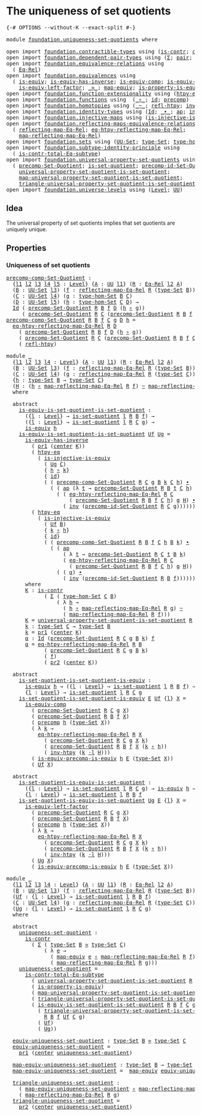 # The uniqueness of set quotients

<pre class="Agda"><a id="44" class="Symbol">{-#</a> <a id="48" class="Keyword">OPTIONS</a> <a id="56" class="Pragma">--without-K</a> <a id="68" class="Pragma">--exact-split</a> <a id="82" class="Symbol">#-}</a>

<a id="87" class="Keyword">module</a> <a id="94" href="foundation.uniqueness-set-quotients.html" class="Module">foundation.uniqueness-set-quotients</a> <a id="130" class="Keyword">where</a>

<a id="137" class="Keyword">open</a> <a id="142" class="Keyword">import</a> <a id="149" href="foundation.contractible-types.html" class="Module">foundation.contractible-types</a> <a id="179" class="Keyword">using</a> <a id="185" class="Symbol">(</a><a id="186" href="foundation-core.contractible-types.html#925" class="Function">is-contr</a><a id="194" class="Symbol">;</a> <a id="196" href="foundation-core.contractible-types.html#1018" class="Function">center</a><a id="202" class="Symbol">)</a>
<a id="204" class="Keyword">open</a> <a id="209" class="Keyword">import</a> <a id="216" href="foundation.dependent-pair-types.html" class="Module">foundation.dependent-pair-types</a> <a id="248" class="Keyword">using</a> <a id="254" class="Symbol">(</a><a id="255" href="foundation-core.dependent-pair-types.html#502" class="Record">Σ</a><a id="256" class="Symbol">;</a> <a id="258" href="foundation-core.dependent-pair-types.html#575" class="InductiveConstructor">pair</a><a id="262" class="Symbol">;</a> <a id="264" href="foundation-core.dependent-pair-types.html#592" class="Field">pr1</a><a id="267" class="Symbol">;</a> <a id="269" href="foundation-core.dependent-pair-types.html#604" class="Field">pr2</a><a id="272" class="Symbol">)</a>
<a id="274" class="Keyword">open</a> <a id="279" class="Keyword">import</a> <a id="286" href="foundation.equivalence-relations.html" class="Module">foundation.equivalence-relations</a> <a id="319" class="Keyword">using</a>
  <a id="327" class="Symbol">(</a> <a id="329" href="foundation.equivalence-relations.html#957" class="Function">Eq-Rel</a><a id="335" class="Symbol">)</a>
<a id="337" class="Keyword">open</a> <a id="342" class="Keyword">import</a> <a id="349" href="foundation.equivalences.html" class="Module">foundation.equivalences</a> <a id="373" class="Keyword">using</a>
  <a id="381" class="Symbol">(</a> <a id="383" href="foundation-core.equivalences.html#1542" class="Function">is-equiv</a><a id="391" class="Symbol">;</a> <a id="393" href="foundation-core.equivalences.html#2999" class="Function">is-equiv-has-inverse</a><a id="413" class="Symbol">;</a> <a id="415" href="foundation-core.equivalences.html#7183" class="Function">is-equiv-comp</a><a id="428" class="Symbol">;</a> <a id="430" href="foundation.equivalences.html#9083" class="Function">is-equiv-precomp-is-equiv</a><a id="455" class="Symbol">;</a>
    <a id="461" href="foundation-core.equivalences.html#8158" class="Function">is-equiv-left-factor</a><a id="481" class="Symbol">;</a> <a id="483" href="foundation-core.equivalences.html#1607" class="Function Operator">_≃_</a><a id="486" class="Symbol">;</a> <a id="488" href="foundation-core.equivalences.html#1807" class="Function">map-equiv</a><a id="497" class="Symbol">;</a> <a id="499" href="foundation.equivalences.html#13429" class="Function">is-property-is-equiv</a><a id="519" class="Symbol">)</a>
<a id="521" class="Keyword">open</a> <a id="526" class="Keyword">import</a> <a id="533" href="foundation.function-extensionality.html" class="Module">foundation.function-extensionality</a> <a id="568" class="Keyword">using</a> <a id="574" class="Symbol">(</a><a id="575" href="foundation.function-extensionality.html#946" class="Function">htpy-eq</a><a id="582" class="Symbol">)</a>
<a id="584" class="Keyword">open</a> <a id="589" class="Keyword">import</a> <a id="596" href="foundation.functions.html" class="Module">foundation.functions</a> <a id="617" class="Keyword">using</a>  <a id="624" class="Symbol">(</a><a id="625" href="foundation-core.functions.html#407" class="Function Operator">_∘_</a><a id="628" class="Symbol">;</a> <a id="630" href="foundation-core.functions.html#309" class="Function">id</a><a id="632" class="Symbol">;</a> <a id="634" href="foundation-core.functions.html#925" class="Function">precomp</a><a id="641" class="Symbol">)</a>
<a id="643" class="Keyword">open</a> <a id="648" class="Keyword">import</a> <a id="655" href="foundation.homotopies.html" class="Module">foundation.homotopies</a> <a id="677" class="Keyword">using</a> <a id="683" class="Symbol">(</a><a id="684" href="foundation-core.homotopies.html#467" class="Function Operator">_~_</a><a id="687" class="Symbol">;</a> <a id="689" href="foundation-core.homotopies.html#632" class="Function">refl-htpy</a><a id="698" class="Symbol">;</a> <a id="700" href="foundation-core.homotopies.html#889" class="Function">inv-htpy</a><a id="708" class="Symbol">;</a> <a id="710" href="foundation-core.homotopies.html#1768" class="Function Operator">_·l_</a><a id="714" class="Symbol">)</a>
<a id="716" class="Keyword">open</a> <a id="721" class="Keyword">import</a> <a id="728" href="foundation.identity-types.html" class="Module">foundation.identity-types</a> <a id="754" class="Keyword">using</a> <a id="760" class="Symbol">(</a><a id="761" href="foundation-core.identity-types.html#641" class="Datatype">Id</a><a id="763" class="Symbol">;</a> <a id="765" href="foundation-core.identity-types.html#1239" class="Function Operator">_∙_</a><a id="768" class="Symbol">;</a> <a id="770" href="foundation-core.identity-types.html#2853" class="Function">ap</a><a id="772" class="Symbol">;</a> <a id="774" href="foundation-core.identity-types.html#1552" class="Function">inv</a><a id="777" class="Symbol">)</a>
<a id="779" class="Keyword">open</a> <a id="784" class="Keyword">import</a> <a id="791" href="foundation.injective-maps.html" class="Module">foundation.injective-maps</a> <a id="817" class="Keyword">using</a> <a id="823" class="Symbol">(</a><a id="824" href="foundation.injective-maps.html#2755" class="Function">is-injective-is-equiv</a><a id="845" class="Symbol">)</a>
<a id="847" class="Keyword">open</a> <a id="852" class="Keyword">import</a> <a id="859" href="foundation.reflecting-maps-equivalence-relations.html" class="Module">foundation.reflecting-maps-equivalence-relations</a> <a id="908" class="Keyword">using</a>
  <a id="916" class="Symbol">(</a> <a id="918" href="foundation.reflecting-maps-equivalence-relations.html#1565" class="Function">reflecting-map-Eq-Rel</a><a id="939" class="Symbol">;</a> <a id="941" href="foundation.reflecting-maps-equivalence-relations.html#4967" class="Function">eq-htpy-reflecting-map-Eq-Rel</a><a id="970" class="Symbol">;</a>
    <a id="976" href="foundation.reflecting-maps-equivalence-relations.html#1687" class="Function">map-reflecting-map-Eq-Rel</a><a id="1001" class="Symbol">)</a>
<a id="1003" class="Keyword">open</a> <a id="1008" class="Keyword">import</a> <a id="1015" href="foundation.sets.html" class="Module">foundation.sets</a> <a id="1031" class="Keyword">using</a> <a id="1037" class="Symbol">(</a><a id="1038" href="foundation-core.sets.html#1177" class="Function">UU-Set</a><a id="1044" class="Symbol">;</a> <a id="1046" href="foundation-core.sets.html#1291" class="Function">type-Set</a><a id="1054" class="Symbol">;</a> <a id="1056" href="foundation.sets.html#3622" class="Function">type-hom-Set</a><a id="1068" class="Symbol">)</a>
<a id="1070" class="Keyword">open</a> <a id="1075" class="Keyword">import</a> <a id="1082" href="foundation.subtype-identity-principle.html" class="Module">foundation.subtype-identity-principle</a> <a id="1120" class="Keyword">using</a>
  <a id="1128" class="Symbol">(</a> <a id="1130" href="foundation-core.subtype-identity-principle.html#1572" class="Function">is-contr-total-Eq-subtype</a><a id="1155" class="Symbol">)</a>
<a id="1157" class="Keyword">open</a> <a id="1162" class="Keyword">import</a> <a id="1169" href="foundation.universal-property-set-quotients.html" class="Module">foundation.universal-property-set-quotients</a> <a id="1213" class="Keyword">using</a>
  <a id="1221" class="Symbol">(</a> <a id="1223" href="foundation.universal-property-set-quotients.html#4303" class="Function">precomp-Set-Quotient</a><a id="1243" class="Symbol">;</a> <a id="1245" href="foundation.universal-property-set-quotients.html#4582" class="Function">is-set-quotient</a><a id="1260" class="Symbol">;</a> <a id="1262" href="foundation.universal-property-set-quotients.html#5560" class="Function">precomp-id-Set-Quotient</a><a id="1285" class="Symbol">;</a>
    <a id="1291" href="foundation.universal-property-set-quotients.html#6025" class="Function">universal-property-set-quotient-is-set-quotient</a><a id="1338" class="Symbol">;</a>
    <a id="1344" href="foundation.universal-property-set-quotients.html#6519" class="Function">map-universal-property-set-quotient-is-set-quotient</a><a id="1395" class="Symbol">;</a>
    <a id="1401" href="foundation.universal-property-set-quotients.html#6870" class="Function">triangle-universal-property-set-quotient-is-set-quotient</a><a id="1457" class="Symbol">)</a>
<a id="1459" class="Keyword">open</a> <a id="1464" class="Keyword">import</a> <a id="1471" href="foundation.universe-levels.html" class="Module">foundation.universe-levels</a> <a id="1498" class="Keyword">using</a> <a id="1504" class="Symbol">(</a><a id="1505" href="Agda.Primitive.html#597" class="Postulate">Level</a><a id="1510" class="Symbol">;</a> <a id="1512" href="foundation-core.universe-levels.html#222" class="Primitive">UU</a><a id="1514" class="Symbol">)</a>
</pre>
## Idea

The universal property of set quotients implies that set quotients are uniquely unique.

## Properties

### Uniqueness of set quotients

<pre class="Agda"><a id="precomp-comp-Set-Quotient"></a><a id="1675" href="foundation.uniqueness-set-quotients.html#1675" class="Function">precomp-comp-Set-Quotient</a> <a id="1701" class="Symbol">:</a>
  <a id="1705" class="Symbol">{</a><a id="1706" href="foundation.uniqueness-set-quotients.html#1706" class="Bound">l1</a> <a id="1709" href="foundation.uniqueness-set-quotients.html#1709" class="Bound">l2</a> <a id="1712" href="foundation.uniqueness-set-quotients.html#1712" class="Bound">l3</a> <a id="1715" href="foundation.uniqueness-set-quotients.html#1715" class="Bound">l4</a> <a id="1718" href="foundation.uniqueness-set-quotients.html#1718" class="Bound">l5</a> <a id="1721" class="Symbol">:</a> <a id="1723" href="Agda.Primitive.html#597" class="Postulate">Level</a><a id="1728" class="Symbol">}</a> <a id="1730" class="Symbol">{</a><a id="1731" href="foundation.uniqueness-set-quotients.html#1731" class="Bound">A</a> <a id="1733" class="Symbol">:</a> <a id="1735" href="foundation-core.universe-levels.html#222" class="Primitive">UU</a> <a id="1738" href="foundation.uniqueness-set-quotients.html#1706" class="Bound">l1</a><a id="1740" class="Symbol">}</a> <a id="1742" class="Symbol">(</a><a id="1743" href="foundation.uniqueness-set-quotients.html#1743" class="Bound">R</a> <a id="1745" class="Symbol">:</a> <a id="1747" href="foundation.equivalence-relations.html#957" class="Function">Eq-Rel</a> <a id="1754" href="foundation.uniqueness-set-quotients.html#1709" class="Bound">l2</a> <a id="1757" href="foundation.uniqueness-set-quotients.html#1731" class="Bound">A</a><a id="1758" class="Symbol">)</a>
  <a id="1762" class="Symbol">(</a><a id="1763" href="foundation.uniqueness-set-quotients.html#1763" class="Bound">B</a> <a id="1765" class="Symbol">:</a> <a id="1767" href="foundation-core.sets.html#1177" class="Function">UU-Set</a> <a id="1774" href="foundation.uniqueness-set-quotients.html#1712" class="Bound">l3</a><a id="1776" class="Symbol">)</a> <a id="1778" class="Symbol">(</a><a id="1779" href="foundation.uniqueness-set-quotients.html#1779" class="Bound">f</a> <a id="1781" class="Symbol">:</a> <a id="1783" href="foundation.reflecting-maps-equivalence-relations.html#1565" class="Function">reflecting-map-Eq-Rel</a> <a id="1805" href="foundation.uniqueness-set-quotients.html#1743" class="Bound">R</a> <a id="1807" class="Symbol">(</a><a id="1808" href="foundation-core.sets.html#1291" class="Function">type-Set</a> <a id="1817" href="foundation.uniqueness-set-quotients.html#1763" class="Bound">B</a><a id="1818" class="Symbol">))</a>
  <a id="1823" class="Symbol">(</a><a id="1824" href="foundation.uniqueness-set-quotients.html#1824" class="Bound">C</a> <a id="1826" class="Symbol">:</a> <a id="1828" href="foundation-core.sets.html#1177" class="Function">UU-Set</a> <a id="1835" href="foundation.uniqueness-set-quotients.html#1715" class="Bound">l4</a><a id="1837" class="Symbol">)</a> <a id="1839" class="Symbol">(</a><a id="1840" href="foundation.uniqueness-set-quotients.html#1840" class="Bound">g</a> <a id="1842" class="Symbol">:</a> <a id="1844" href="foundation.sets.html#3622" class="Function">type-hom-Set</a> <a id="1857" href="foundation.uniqueness-set-quotients.html#1763" class="Bound">B</a> <a id="1859" href="foundation.uniqueness-set-quotients.html#1824" class="Bound">C</a><a id="1860" class="Symbol">)</a>
  <a id="1864" class="Symbol">(</a><a id="1865" href="foundation.uniqueness-set-quotients.html#1865" class="Bound">D</a> <a id="1867" class="Symbol">:</a> <a id="1869" href="foundation-core.sets.html#1177" class="Function">UU-Set</a> <a id="1876" href="foundation.uniqueness-set-quotients.html#1718" class="Bound">l5</a><a id="1878" class="Symbol">)</a> <a id="1880" class="Symbol">(</a><a id="1881" href="foundation.uniqueness-set-quotients.html#1881" class="Bound">h</a> <a id="1883" class="Symbol">:</a> <a id="1885" href="foundation.sets.html#3622" class="Function">type-hom-Set</a> <a id="1898" href="foundation.uniqueness-set-quotients.html#1824" class="Bound">C</a> <a id="1900" href="foundation.uniqueness-set-quotients.html#1865" class="Bound">D</a><a id="1901" class="Symbol">)</a> <a id="1903" class="Symbol">→</a>
  <a id="1907" href="foundation-core.identity-types.html#641" class="Datatype">Id</a> <a id="1910" class="Symbol">(</a> <a id="1912" href="foundation.universal-property-set-quotients.html#4303" class="Function">precomp-Set-Quotient</a> <a id="1933" href="foundation.uniqueness-set-quotients.html#1743" class="Bound">R</a> <a id="1935" href="foundation.uniqueness-set-quotients.html#1763" class="Bound">B</a> <a id="1937" href="foundation.uniqueness-set-quotients.html#1779" class="Bound">f</a> <a id="1939" href="foundation.uniqueness-set-quotients.html#1865" class="Bound">D</a> <a id="1941" class="Symbol">(</a><a id="1942" href="foundation.uniqueness-set-quotients.html#1881" class="Bound">h</a> <a id="1944" href="foundation-core.functions.html#407" class="Function Operator">∘</a> <a id="1946" href="foundation.uniqueness-set-quotients.html#1840" class="Bound">g</a><a id="1947" class="Symbol">))</a>
     <a id="1955" class="Symbol">(</a> <a id="1957" href="foundation.universal-property-set-quotients.html#4303" class="Function">precomp-Set-Quotient</a> <a id="1978" href="foundation.uniqueness-set-quotients.html#1743" class="Bound">R</a> <a id="1980" href="foundation.uniqueness-set-quotients.html#1824" class="Bound">C</a> <a id="1982" class="Symbol">(</a><a id="1983" href="foundation.universal-property-set-quotients.html#4303" class="Function">precomp-Set-Quotient</a> <a id="2004" href="foundation.uniqueness-set-quotients.html#1743" class="Bound">R</a> <a id="2006" href="foundation.uniqueness-set-quotients.html#1763" class="Bound">B</a> <a id="2008" href="foundation.uniqueness-set-quotients.html#1779" class="Bound">f</a> <a id="2010" href="foundation.uniqueness-set-quotients.html#1824" class="Bound">C</a> <a id="2012" href="foundation.uniqueness-set-quotients.html#1840" class="Bound">g</a><a id="2013" class="Symbol">)</a> <a id="2015" href="foundation.uniqueness-set-quotients.html#1865" class="Bound">D</a> <a id="2017" href="foundation.uniqueness-set-quotients.html#1881" class="Bound">h</a><a id="2018" class="Symbol">)</a>
<a id="2020" href="foundation.uniqueness-set-quotients.html#1675" class="Function">precomp-comp-Set-Quotient</a> <a id="2046" href="foundation.uniqueness-set-quotients.html#2046" class="Bound">R</a> <a id="2048" href="foundation.uniqueness-set-quotients.html#2048" class="Bound">B</a> <a id="2050" href="foundation.uniqueness-set-quotients.html#2050" class="Bound">f</a> <a id="2052" href="foundation.uniqueness-set-quotients.html#2052" class="Bound">C</a> <a id="2054" href="foundation.uniqueness-set-quotients.html#2054" class="Bound">g</a> <a id="2056" href="foundation.uniqueness-set-quotients.html#2056" class="Bound">D</a> <a id="2058" href="foundation.uniqueness-set-quotients.html#2058" class="Bound">h</a> <a id="2060" class="Symbol">=</a>
  <a id="2064" href="foundation.reflecting-maps-equivalence-relations.html#4967" class="Function">eq-htpy-reflecting-map-Eq-Rel</a> <a id="2094" href="foundation.uniqueness-set-quotients.html#2046" class="Bound">R</a> <a id="2096" href="foundation.uniqueness-set-quotients.html#2056" class="Bound">D</a>
    <a id="2102" class="Symbol">(</a> <a id="2104" href="foundation.universal-property-set-quotients.html#4303" class="Function">precomp-Set-Quotient</a> <a id="2125" href="foundation.uniqueness-set-quotients.html#2046" class="Bound">R</a> <a id="2127" href="foundation.uniqueness-set-quotients.html#2048" class="Bound">B</a> <a id="2129" href="foundation.uniqueness-set-quotients.html#2050" class="Bound">f</a> <a id="2131" href="foundation.uniqueness-set-quotients.html#2056" class="Bound">D</a> <a id="2133" class="Symbol">(</a><a id="2134" href="foundation.uniqueness-set-quotients.html#2058" class="Bound">h</a> <a id="2136" href="foundation-core.functions.html#407" class="Function Operator">∘</a> <a id="2138" href="foundation.uniqueness-set-quotients.html#2054" class="Bound">g</a><a id="2139" class="Symbol">))</a>
    <a id="2146" class="Symbol">(</a> <a id="2148" href="foundation.universal-property-set-quotients.html#4303" class="Function">precomp-Set-Quotient</a> <a id="2169" href="foundation.uniqueness-set-quotients.html#2046" class="Bound">R</a> <a id="2171" href="foundation.uniqueness-set-quotients.html#2052" class="Bound">C</a> <a id="2173" class="Symbol">(</a><a id="2174" href="foundation.universal-property-set-quotients.html#4303" class="Function">precomp-Set-Quotient</a> <a id="2195" href="foundation.uniqueness-set-quotients.html#2046" class="Bound">R</a> <a id="2197" href="foundation.uniqueness-set-quotients.html#2048" class="Bound">B</a> <a id="2199" href="foundation.uniqueness-set-quotients.html#2050" class="Bound">f</a> <a id="2201" href="foundation.uniqueness-set-quotients.html#2052" class="Bound">C</a> <a id="2203" href="foundation.uniqueness-set-quotients.html#2054" class="Bound">g</a><a id="2204" class="Symbol">)</a> <a id="2206" href="foundation.uniqueness-set-quotients.html#2056" class="Bound">D</a> <a id="2208" href="foundation.uniqueness-set-quotients.html#2058" class="Bound">h</a><a id="2209" class="Symbol">)</a>
    <a id="2215" class="Symbol">(</a> <a id="2217" href="foundation-core.homotopies.html#632" class="Function">refl-htpy</a><a id="2226" class="Symbol">)</a>

<a id="2229" class="Keyword">module</a> <a id="2236" href="foundation.uniqueness-set-quotients.html#2236" class="Module">_</a>
  <a id="2240" class="Symbol">{</a><a id="2241" href="foundation.uniqueness-set-quotients.html#2241" class="Bound">l1</a> <a id="2244" href="foundation.uniqueness-set-quotients.html#2244" class="Bound">l2</a> <a id="2247" href="foundation.uniqueness-set-quotients.html#2247" class="Bound">l3</a> <a id="2250" href="foundation.uniqueness-set-quotients.html#2250" class="Bound">l4</a> <a id="2253" class="Symbol">:</a> <a id="2255" href="Agda.Primitive.html#597" class="Postulate">Level</a><a id="2260" class="Symbol">}</a> <a id="2262" class="Symbol">{</a><a id="2263" href="foundation.uniqueness-set-quotients.html#2263" class="Bound">A</a> <a id="2265" class="Symbol">:</a> <a id="2267" href="foundation-core.universe-levels.html#222" class="Primitive">UU</a> <a id="2270" href="foundation.uniqueness-set-quotients.html#2241" class="Bound">l1</a><a id="2272" class="Symbol">}</a> <a id="2274" class="Symbol">(</a><a id="2275" href="foundation.uniqueness-set-quotients.html#2275" class="Bound">R</a> <a id="2277" class="Symbol">:</a> <a id="2279" href="foundation.equivalence-relations.html#957" class="Function">Eq-Rel</a> <a id="2286" href="foundation.uniqueness-set-quotients.html#2244" class="Bound">l2</a> <a id="2289" href="foundation.uniqueness-set-quotients.html#2263" class="Bound">A</a><a id="2290" class="Symbol">)</a>
  <a id="2294" class="Symbol">(</a><a id="2295" href="foundation.uniqueness-set-quotients.html#2295" class="Bound">B</a> <a id="2297" class="Symbol">:</a> <a id="2299" href="foundation-core.sets.html#1177" class="Function">UU-Set</a> <a id="2306" href="foundation.uniqueness-set-quotients.html#2247" class="Bound">l3</a><a id="2308" class="Symbol">)</a> <a id="2310" class="Symbol">(</a><a id="2311" href="foundation.uniqueness-set-quotients.html#2311" class="Bound">f</a> <a id="2313" class="Symbol">:</a> <a id="2315" href="foundation.reflecting-maps-equivalence-relations.html#1565" class="Function">reflecting-map-Eq-Rel</a> <a id="2337" href="foundation.uniqueness-set-quotients.html#2275" class="Bound">R</a> <a id="2339" class="Symbol">(</a><a id="2340" href="foundation-core.sets.html#1291" class="Function">type-Set</a> <a id="2349" href="foundation.uniqueness-set-quotients.html#2295" class="Bound">B</a><a id="2350" class="Symbol">))</a>
  <a id="2355" class="Symbol">(</a><a id="2356" href="foundation.uniqueness-set-quotients.html#2356" class="Bound">C</a> <a id="2358" class="Symbol">:</a> <a id="2360" href="foundation-core.sets.html#1177" class="Function">UU-Set</a> <a id="2367" href="foundation.uniqueness-set-quotients.html#2250" class="Bound">l4</a><a id="2369" class="Symbol">)</a> <a id="2371" class="Symbol">(</a><a id="2372" href="foundation.uniqueness-set-quotients.html#2372" class="Bound">g</a> <a id="2374" class="Symbol">:</a> <a id="2376" href="foundation.reflecting-maps-equivalence-relations.html#1565" class="Function">reflecting-map-Eq-Rel</a> <a id="2398" href="foundation.uniqueness-set-quotients.html#2275" class="Bound">R</a> <a id="2400" class="Symbol">(</a><a id="2401" href="foundation-core.sets.html#1291" class="Function">type-Set</a> <a id="2410" href="foundation.uniqueness-set-quotients.html#2356" class="Bound">C</a><a id="2411" class="Symbol">))</a>
  <a id="2416" class="Symbol">{</a><a id="2417" href="foundation.uniqueness-set-quotients.html#2417" class="Bound">h</a> <a id="2419" class="Symbol">:</a> <a id="2421" href="foundation-core.sets.html#1291" class="Function">type-Set</a> <a id="2430" href="foundation.uniqueness-set-quotients.html#2295" class="Bound">B</a> <a id="2432" class="Symbol">→</a> <a id="2434" href="foundation-core.sets.html#1291" class="Function">type-Set</a> <a id="2443" href="foundation.uniqueness-set-quotients.html#2356" class="Bound">C</a><a id="2444" class="Symbol">}</a>
  <a id="2448" class="Symbol">(</a><a id="2449" href="foundation.uniqueness-set-quotients.html#2449" class="Bound">H</a> <a id="2451" class="Symbol">:</a> <a id="2453" class="Symbol">(</a><a id="2454" href="foundation.uniqueness-set-quotients.html#2417" class="Bound">h</a> <a id="2456" href="foundation-core.functions.html#407" class="Function Operator">∘</a> <a id="2458" href="foundation.reflecting-maps-equivalence-relations.html#1687" class="Function">map-reflecting-map-Eq-Rel</a> <a id="2484" href="foundation.uniqueness-set-quotients.html#2275" class="Bound">R</a> <a id="2486" href="foundation.uniqueness-set-quotients.html#2311" class="Bound">f</a><a id="2487" class="Symbol">)</a> <a id="2489" href="foundation-core.homotopies.html#467" class="Function Operator">~</a> <a id="2491" href="foundation.reflecting-maps-equivalence-relations.html#1687" class="Function">map-reflecting-map-Eq-Rel</a> <a id="2517" href="foundation.uniqueness-set-quotients.html#2275" class="Bound">R</a> <a id="2519" href="foundation.uniqueness-set-quotients.html#2372" class="Bound">g</a><a id="2520" class="Symbol">)</a>
  <a id="2524" class="Keyword">where</a>

  <a id="2533" class="Keyword">abstract</a>
    <a id="2546" href="foundation.uniqueness-set-quotients.html#2546" class="Function">is-equiv-is-set-quotient-is-set-quotient</a> <a id="2587" class="Symbol">:</a>
      <a id="2595" class="Symbol">({</a><a id="2597" href="foundation.uniqueness-set-quotients.html#2597" class="Bound">l</a> <a id="2599" class="Symbol">:</a> <a id="2601" href="Agda.Primitive.html#597" class="Postulate">Level</a><a id="2606" class="Symbol">}</a> <a id="2608" class="Symbol">→</a> <a id="2610" href="foundation.universal-property-set-quotients.html#4582" class="Function">is-set-quotient</a> <a id="2626" href="foundation.uniqueness-set-quotients.html#2597" class="Bound">l</a> <a id="2628" href="foundation.uniqueness-set-quotients.html#2275" class="Bound">R</a> <a id="2630" href="foundation.uniqueness-set-quotients.html#2295" class="Bound">B</a> <a id="2632" href="foundation.uniqueness-set-quotients.html#2311" class="Bound">f</a><a id="2633" class="Symbol">)</a> <a id="2635" class="Symbol">→</a>
      <a id="2643" class="Symbol">({</a><a id="2645" href="foundation.uniqueness-set-quotients.html#2645" class="Bound">l</a> <a id="2647" class="Symbol">:</a> <a id="2649" href="Agda.Primitive.html#597" class="Postulate">Level</a><a id="2654" class="Symbol">}</a> <a id="2656" class="Symbol">→</a> <a id="2658" href="foundation.universal-property-set-quotients.html#4582" class="Function">is-set-quotient</a> <a id="2674" href="foundation.uniqueness-set-quotients.html#2645" class="Bound">l</a> <a id="2676" href="foundation.uniqueness-set-quotients.html#2275" class="Bound">R</a> <a id="2678" href="foundation.uniqueness-set-quotients.html#2356" class="Bound">C</a> <a id="2680" href="foundation.uniqueness-set-quotients.html#2372" class="Bound">g</a><a id="2681" class="Symbol">)</a> <a id="2683" class="Symbol">→</a>
      <a id="2691" href="foundation-core.equivalences.html#1542" class="Function">is-equiv</a> <a id="2700" href="foundation.uniqueness-set-quotients.html#2417" class="Bound">h</a>
    <a id="2706" href="foundation.uniqueness-set-quotients.html#2546" class="Function">is-equiv-is-set-quotient-is-set-quotient</a> <a id="2747" href="foundation.uniqueness-set-quotients.html#2747" class="Bound">Uf</a> <a id="2750" href="foundation.uniqueness-set-quotients.html#2750" class="Bound">Ug</a> <a id="2753" class="Symbol">=</a>
      <a id="2761" href="foundation-core.equivalences.html#2999" class="Function">is-equiv-has-inverse</a> 
        <a id="2791" class="Symbol">(</a> <a id="2793" href="foundation-core.dependent-pair-types.html#592" class="Field">pr1</a> <a id="2797" class="Symbol">(</a><a id="2798" href="foundation-core.contractible-types.html#1018" class="Function">center</a> <a id="2805" href="foundation.uniqueness-set-quotients.html#3691" class="Function">K</a><a id="2806" class="Symbol">))</a>
        <a id="2817" class="Symbol">(</a> <a id="2819" href="foundation.function-extensionality.html#946" class="Function">htpy-eq</a>
          <a id="2837" class="Symbol">(</a> <a id="2839" href="foundation.injective-maps.html#2755" class="Function">is-injective-is-equiv</a>
            <a id="2873" class="Symbol">(</a> <a id="2875" href="foundation.uniqueness-set-quotients.html#2750" class="Bound">Ug</a> <a id="2878" href="foundation.uniqueness-set-quotients.html#2356" class="Bound">C</a><a id="2879" class="Symbol">)</a>
            <a id="2893" class="Symbol">{</a> <a id="2895" href="foundation.uniqueness-set-quotients.html#2417" class="Bound">h</a> <a id="2897" href="foundation-core.functions.html#407" class="Function Operator">∘</a> <a id="2899" href="foundation.uniqueness-set-quotients.html#3951" class="Function">k</a><a id="2900" class="Symbol">}</a>
            <a id="2914" class="Symbol">{</a> <a id="2916" href="foundation-core.functions.html#309" class="Function">id</a><a id="2918" class="Symbol">}</a>
            <a id="2932" class="Symbol">(</a> <a id="2934" class="Symbol">(</a> <a id="2936" href="foundation.uniqueness-set-quotients.html#1675" class="Function">precomp-comp-Set-Quotient</a> <a id="2962" href="foundation.uniqueness-set-quotients.html#2275" class="Bound">R</a> <a id="2964" href="foundation.uniqueness-set-quotients.html#2356" class="Bound">C</a> <a id="2966" href="foundation.uniqueness-set-quotients.html#2372" class="Bound">g</a> <a id="2968" href="foundation.uniqueness-set-quotients.html#2295" class="Bound">B</a> <a id="2970" href="foundation.uniqueness-set-quotients.html#3951" class="Function">k</a> <a id="2972" href="foundation.uniqueness-set-quotients.html#2356" class="Bound">C</a> <a id="2974" href="foundation.uniqueness-set-quotients.html#2417" class="Bound">h</a><a id="2975" class="Symbol">)</a> <a id="2977" href="foundation-core.identity-types.html#1239" class="Function Operator">∙</a>
              <a id="2993" class="Symbol">(</a> <a id="2995" class="Symbol">(</a> <a id="2997" href="foundation-core.identity-types.html#2853" class="Function">ap</a> <a id="3000" class="Symbol">(λ</a> <a id="3003" href="foundation.uniqueness-set-quotients.html#3003" class="Bound">t</a> <a id="3005" class="Symbol">→</a> <a id="3007" href="foundation.universal-property-set-quotients.html#4303" class="Function">precomp-Set-Quotient</a> <a id="3028" href="foundation.uniqueness-set-quotients.html#2275" class="Bound">R</a> <a id="3030" href="foundation.uniqueness-set-quotients.html#2295" class="Bound">B</a> <a id="3032" href="foundation.uniqueness-set-quotients.html#3003" class="Bound">t</a> <a id="3034" href="foundation.uniqueness-set-quotients.html#2356" class="Bound">C</a> <a id="3036" href="foundation.uniqueness-set-quotients.html#2417" class="Bound">h</a><a id="3037" class="Symbol">)</a> <a id="3039" href="foundation.uniqueness-set-quotients.html#4010" class="Function">α</a><a id="3040" class="Symbol">)</a> <a id="3042" href="foundation-core.identity-types.html#1239" class="Function Operator">∙</a>
                <a id="3060" class="Symbol">(</a> <a id="3062" class="Symbol">(</a> <a id="3064" href="foundation.reflecting-maps-equivalence-relations.html#4967" class="Function">eq-htpy-reflecting-map-Eq-Rel</a> <a id="3094" href="foundation.uniqueness-set-quotients.html#2275" class="Bound">R</a> <a id="3096" href="foundation.uniqueness-set-quotients.html#2356" class="Bound">C</a>
                    <a id="3118" class="Symbol">(</a> <a id="3120" href="foundation.universal-property-set-quotients.html#4303" class="Function">precomp-Set-Quotient</a> <a id="3141" href="foundation.uniqueness-set-quotients.html#2275" class="Bound">R</a> <a id="3143" href="foundation.uniqueness-set-quotients.html#2295" class="Bound">B</a> <a id="3145" href="foundation.uniqueness-set-quotients.html#2311" class="Bound">f</a> <a id="3147" href="foundation.uniqueness-set-quotients.html#2356" class="Bound">C</a> <a id="3149" href="foundation.uniqueness-set-quotients.html#2417" class="Bound">h</a><a id="3150" class="Symbol">)</a> <a id="3152" href="foundation.uniqueness-set-quotients.html#2372" class="Bound">g</a> <a id="3154" href="foundation.uniqueness-set-quotients.html#2449" class="Bound">H</a><a id="3155" class="Symbol">)</a> <a id="3157" href="foundation-core.identity-types.html#1239" class="Function Operator">∙</a>
                  <a id="3177" class="Symbol">(</a> <a id="3179" href="foundation-core.identity-types.html#1552" class="Function">inv</a> <a id="3183" class="Symbol">(</a><a id="3184" href="foundation.universal-property-set-quotients.html#5560" class="Function">precomp-id-Set-Quotient</a> <a id="3208" href="foundation.uniqueness-set-quotients.html#2275" class="Bound">R</a> <a id="3210" href="foundation.uniqueness-set-quotients.html#2356" class="Bound">C</a> <a id="3212" href="foundation.uniqueness-set-quotients.html#2372" class="Bound">g</a><a id="3213" class="Symbol">)))))))</a>
        <a id="3229" class="Symbol">(</a> <a id="3231" href="foundation.function-extensionality.html#946" class="Function">htpy-eq</a>
          <a id="3249" class="Symbol">(</a> <a id="3251" href="foundation.injective-maps.html#2755" class="Function">is-injective-is-equiv</a>
            <a id="3285" class="Symbol">(</a> <a id="3287" href="foundation.uniqueness-set-quotients.html#2747" class="Bound">Uf</a> <a id="3290" href="foundation.uniqueness-set-quotients.html#2295" class="Bound">B</a><a id="3291" class="Symbol">)</a>
            <a id="3305" class="Symbol">{</a> <a id="3307" href="foundation.uniqueness-set-quotients.html#3951" class="Function">k</a> <a id="3309" href="foundation-core.functions.html#407" class="Function Operator">∘</a> <a id="3311" href="foundation.uniqueness-set-quotients.html#2417" class="Bound">h</a><a id="3312" class="Symbol">}</a>
            <a id="3326" class="Symbol">{</a> <a id="3328" href="foundation-core.functions.html#309" class="Function">id</a><a id="3330" class="Symbol">}</a>
            <a id="3344" class="Symbol">(</a> <a id="3346" class="Symbol">(</a> <a id="3348" href="foundation.uniqueness-set-quotients.html#1675" class="Function">precomp-comp-Set-Quotient</a> <a id="3374" href="foundation.uniqueness-set-quotients.html#2275" class="Bound">R</a> <a id="3376" href="foundation.uniqueness-set-quotients.html#2295" class="Bound">B</a> <a id="3378" href="foundation.uniqueness-set-quotients.html#2311" class="Bound">f</a> <a id="3380" href="foundation.uniqueness-set-quotients.html#2356" class="Bound">C</a> <a id="3382" href="foundation.uniqueness-set-quotients.html#2417" class="Bound">h</a> <a id="3384" href="foundation.uniqueness-set-quotients.html#2295" class="Bound">B</a> <a id="3386" href="foundation.uniqueness-set-quotients.html#3951" class="Function">k</a><a id="3387" class="Symbol">)</a> <a id="3389" href="foundation-core.identity-types.html#1239" class="Function Operator">∙</a>
              <a id="3405" class="Symbol">(</a> <a id="3407" class="Symbol">(</a> <a id="3409" href="foundation-core.identity-types.html#2853" class="Function">ap</a>
                  <a id="3430" class="Symbol">(</a> <a id="3432" class="Symbol">λ</a> <a id="3434" href="foundation.uniqueness-set-quotients.html#3434" class="Bound">t</a> <a id="3436" class="Symbol">→</a> <a id="3438" href="foundation.universal-property-set-quotients.html#4303" class="Function">precomp-Set-Quotient</a> <a id="3459" href="foundation.uniqueness-set-quotients.html#2275" class="Bound">R</a> <a id="3461" href="foundation.uniqueness-set-quotients.html#2356" class="Bound">C</a> <a id="3463" href="foundation.uniqueness-set-quotients.html#3434" class="Bound">t</a> <a id="3465" href="foundation.uniqueness-set-quotients.html#2295" class="Bound">B</a> <a id="3467" href="foundation.uniqueness-set-quotients.html#3951" class="Function">k</a><a id="3468" class="Symbol">)</a>
                  <a id="3488" class="Symbol">(</a> <a id="3490" href="foundation.reflecting-maps-equivalence-relations.html#4967" class="Function">eq-htpy-reflecting-map-Eq-Rel</a> <a id="3520" href="foundation.uniqueness-set-quotients.html#2275" class="Bound">R</a> <a id="3522" href="foundation.uniqueness-set-quotients.html#2356" class="Bound">C</a>
                    <a id="3544" class="Symbol">(</a> <a id="3546" href="foundation.universal-property-set-quotients.html#4303" class="Function">precomp-Set-Quotient</a> <a id="3567" href="foundation.uniqueness-set-quotients.html#2275" class="Bound">R</a> <a id="3569" href="foundation.uniqueness-set-quotients.html#2295" class="Bound">B</a> <a id="3571" href="foundation.uniqueness-set-quotients.html#2311" class="Bound">f</a> <a id="3573" href="foundation.uniqueness-set-quotients.html#2356" class="Bound">C</a> <a id="3575" href="foundation.uniqueness-set-quotients.html#2417" class="Bound">h</a><a id="3576" class="Symbol">)</a> <a id="3578" href="foundation.uniqueness-set-quotients.html#2372" class="Bound">g</a> <a id="3580" href="foundation.uniqueness-set-quotients.html#2449" class="Bound">H</a><a id="3581" class="Symbol">))</a> <a id="3584" href="foundation-core.identity-types.html#1239" class="Function Operator">∙</a>
                <a id="3602" class="Symbol">(</a> <a id="3604" class="Symbol">(</a> <a id="3606" href="foundation.uniqueness-set-quotients.html#4010" class="Function">α</a><a id="3607" class="Symbol">)</a> <a id="3609" href="foundation-core.identity-types.html#1239" class="Function Operator">∙</a>
                  <a id="3629" class="Symbol">(</a> <a id="3631" href="foundation-core.identity-types.html#1552" class="Function">inv</a> <a id="3635" class="Symbol">(</a><a id="3636" href="foundation.universal-property-set-quotients.html#5560" class="Function">precomp-id-Set-Quotient</a> <a id="3660" href="foundation.uniqueness-set-quotients.html#2275" class="Bound">R</a> <a id="3662" href="foundation.uniqueness-set-quotients.html#2295" class="Bound">B</a> <a id="3664" href="foundation.uniqueness-set-quotients.html#2311" class="Bound">f</a><a id="3665" class="Symbol">)))))))</a>
      <a id="3679" class="Keyword">where</a>
      <a id="3691" href="foundation.uniqueness-set-quotients.html#3691" class="Function">K</a> <a id="3693" class="Symbol">:</a> <a id="3695" href="foundation-core.contractible-types.html#925" class="Function">is-contr</a>
            <a id="3716" class="Symbol">(</a> <a id="3718" href="foundation-core.dependent-pair-types.html#502" class="Record">Σ</a> <a id="3720" class="Symbol">(</a> <a id="3722" href="foundation.sets.html#3622" class="Function">type-hom-Set</a> <a id="3735" href="foundation.uniqueness-set-quotients.html#2356" class="Bound">C</a> <a id="3737" href="foundation.uniqueness-set-quotients.html#2295" class="Bound">B</a><a id="3738" class="Symbol">)</a>
                <a id="3756" class="Symbol">(</a> <a id="3758" class="Symbol">λ</a> <a id="3760" href="foundation.uniqueness-set-quotients.html#3760" class="Bound">h</a> <a id="3762" class="Symbol">→</a>
                  <a id="3782" class="Symbol">(</a> <a id="3784" href="foundation.uniqueness-set-quotients.html#3760" class="Bound">h</a> <a id="3786" href="foundation-core.functions.html#407" class="Function Operator">∘</a> <a id="3788" href="foundation.reflecting-maps-equivalence-relations.html#1687" class="Function">map-reflecting-map-Eq-Rel</a> <a id="3814" href="foundation.uniqueness-set-quotients.html#2275" class="Bound">R</a> <a id="3816" href="foundation.uniqueness-set-quotients.html#2372" class="Bound">g</a><a id="3817" class="Symbol">)</a> <a id="3819" href="foundation-core.homotopies.html#467" class="Function Operator">~</a>
                  <a id="3839" class="Symbol">(</a> <a id="3841" href="foundation.reflecting-maps-equivalence-relations.html#1687" class="Function">map-reflecting-map-Eq-Rel</a> <a id="3867" href="foundation.uniqueness-set-quotients.html#2275" class="Bound">R</a> <a id="3869" href="foundation.uniqueness-set-quotients.html#2311" class="Bound">f</a><a id="3870" class="Symbol">)))</a>
      <a id="3880" href="foundation.uniqueness-set-quotients.html#3691" class="Function">K</a> <a id="3882" class="Symbol">=</a> <a id="3884" href="foundation.universal-property-set-quotients.html#6025" class="Function">universal-property-set-quotient-is-set-quotient</a> <a id="3932" href="foundation.uniqueness-set-quotients.html#2275" class="Bound">R</a> <a id="3934" href="foundation.uniqueness-set-quotients.html#2356" class="Bound">C</a> <a id="3936" href="foundation.uniqueness-set-quotients.html#2372" class="Bound">g</a> <a id="3938" href="foundation.uniqueness-set-quotients.html#2750" class="Bound">Ug</a> <a id="3941" href="foundation.uniqueness-set-quotients.html#2295" class="Bound">B</a> <a id="3943" href="foundation.uniqueness-set-quotients.html#2311" class="Bound">f</a>
      <a id="3951" href="foundation.uniqueness-set-quotients.html#3951" class="Function">k</a> <a id="3953" class="Symbol">:</a> <a id="3955" href="foundation-core.sets.html#1291" class="Function">type-Set</a> <a id="3964" href="foundation.uniqueness-set-quotients.html#2356" class="Bound">C</a> <a id="3966" class="Symbol">→</a> <a id="3968" href="foundation-core.sets.html#1291" class="Function">type-Set</a> <a id="3977" href="foundation.uniqueness-set-quotients.html#2295" class="Bound">B</a>
      <a id="3985" href="foundation.uniqueness-set-quotients.html#3951" class="Function">k</a> <a id="3987" class="Symbol">=</a> <a id="3989" href="foundation-core.dependent-pair-types.html#592" class="Field">pr1</a> <a id="3993" class="Symbol">(</a><a id="3994" href="foundation-core.contractible-types.html#1018" class="Function">center</a> <a id="4001" href="foundation.uniqueness-set-quotients.html#3691" class="Function">K</a><a id="4002" class="Symbol">)</a>
      <a id="4010" href="foundation.uniqueness-set-quotients.html#4010" class="Function">α</a> <a id="4012" class="Symbol">:</a> <a id="4014" href="foundation-core.identity-types.html#641" class="Datatype">Id</a> <a id="4017" class="Symbol">(</a><a id="4018" href="foundation.universal-property-set-quotients.html#4303" class="Function">precomp-Set-Quotient</a> <a id="4039" href="foundation.uniqueness-set-quotients.html#2275" class="Bound">R</a> <a id="4041" href="foundation.uniqueness-set-quotients.html#2356" class="Bound">C</a> <a id="4043" href="foundation.uniqueness-set-quotients.html#2372" class="Bound">g</a> <a id="4045" href="foundation.uniqueness-set-quotients.html#2295" class="Bound">B</a> <a id="4047" href="foundation.uniqueness-set-quotients.html#3951" class="Function">k</a><a id="4048" class="Symbol">)</a> <a id="4050" href="foundation.uniqueness-set-quotients.html#2311" class="Bound">f</a>
      <a id="4058" href="foundation.uniqueness-set-quotients.html#4010" class="Function">α</a> <a id="4060" class="Symbol">=</a> <a id="4062" href="foundation.reflecting-maps-equivalence-relations.html#4967" class="Function">eq-htpy-reflecting-map-Eq-Rel</a> <a id="4092" href="foundation.uniqueness-set-quotients.html#2275" class="Bound">R</a> <a id="4094" href="foundation.uniqueness-set-quotients.html#2295" class="Bound">B</a>
            <a id="4108" class="Symbol">(</a> <a id="4110" href="foundation.universal-property-set-quotients.html#4303" class="Function">precomp-Set-Quotient</a> <a id="4131" href="foundation.uniqueness-set-quotients.html#2275" class="Bound">R</a> <a id="4133" href="foundation.uniqueness-set-quotients.html#2356" class="Bound">C</a> <a id="4135" href="foundation.uniqueness-set-quotients.html#2372" class="Bound">g</a> <a id="4137" href="foundation.uniqueness-set-quotients.html#2295" class="Bound">B</a> <a id="4139" href="foundation.uniqueness-set-quotients.html#3951" class="Function">k</a><a id="4140" class="Symbol">)</a>
            <a id="4154" class="Symbol">(</a> <a id="4156" href="foundation.uniqueness-set-quotients.html#2311" class="Bound">f</a><a id="4157" class="Symbol">)</a>
            <a id="4171" class="Symbol">(</a> <a id="4173" href="foundation-core.dependent-pair-types.html#604" class="Field">pr2</a> <a id="4177" class="Symbol">(</a><a id="4178" href="foundation-core.contractible-types.html#1018" class="Function">center</a> <a id="4185" href="foundation.uniqueness-set-quotients.html#3691" class="Function">K</a><a id="4186" class="Symbol">))</a>

  <a id="4192" class="Keyword">abstract</a>
    <a id="4205" href="foundation.uniqueness-set-quotients.html#4205" class="Function">is-set-quotient-is-set-quotient-is-equiv</a> <a id="4246" class="Symbol">:</a>
      <a id="4254" href="foundation-core.equivalences.html#1542" class="Function">is-equiv</a> <a id="4263" href="foundation.uniqueness-set-quotients.html#2417" class="Bound">h</a> <a id="4265" class="Symbol">→</a> <a id="4267" class="Symbol">({</a><a id="4269" href="foundation.uniqueness-set-quotients.html#4269" class="Bound">l</a> <a id="4271" class="Symbol">:</a> <a id="4273" href="Agda.Primitive.html#597" class="Postulate">Level</a><a id="4278" class="Symbol">}</a> <a id="4280" class="Symbol">→</a> <a id="4282" href="foundation.universal-property-set-quotients.html#4582" class="Function">is-set-quotient</a> <a id="4298" href="foundation.uniqueness-set-quotients.html#4269" class="Bound">l</a> <a id="4300" href="foundation.uniqueness-set-quotients.html#2275" class="Bound">R</a> <a id="4302" href="foundation.uniqueness-set-quotients.html#2295" class="Bound">B</a> <a id="4304" href="foundation.uniqueness-set-quotients.html#2311" class="Bound">f</a><a id="4305" class="Symbol">)</a> <a id="4307" class="Symbol">→</a>
      <a id="4315" class="Symbol">{</a><a id="4316" href="foundation.uniqueness-set-quotients.html#4316" class="Bound">l</a> <a id="4318" class="Symbol">:</a> <a id="4320" href="Agda.Primitive.html#597" class="Postulate">Level</a><a id="4325" class="Symbol">}</a> <a id="4327" class="Symbol">→</a> <a id="4329" href="foundation.universal-property-set-quotients.html#4582" class="Function">is-set-quotient</a> <a id="4345" href="foundation.uniqueness-set-quotients.html#4316" class="Bound">l</a> <a id="4347" href="foundation.uniqueness-set-quotients.html#2275" class="Bound">R</a> <a id="4349" href="foundation.uniqueness-set-quotients.html#2356" class="Bound">C</a> <a id="4351" href="foundation.uniqueness-set-quotients.html#2372" class="Bound">g</a>
    <a id="4357" href="foundation.uniqueness-set-quotients.html#4205" class="Function">is-set-quotient-is-set-quotient-is-equiv</a> <a id="4398" href="foundation.uniqueness-set-quotients.html#4398" class="Bound">E</a> <a id="4400" href="foundation.uniqueness-set-quotients.html#4400" class="Bound">Uf</a> <a id="4403" class="Symbol">{</a><a id="4404" href="foundation.uniqueness-set-quotients.html#4404" class="Bound">l</a><a id="4405" class="Symbol">}</a> <a id="4407" href="foundation.uniqueness-set-quotients.html#4407" class="Bound">X</a> <a id="4409" class="Symbol">=</a>
      <a id="4417" href="foundation-core.equivalences.html#7183" class="Function">is-equiv-comp</a>
        <a id="4439" class="Symbol">(</a> <a id="4441" href="foundation.universal-property-set-quotients.html#4303" class="Function">precomp-Set-Quotient</a> <a id="4462" href="foundation.uniqueness-set-quotients.html#2275" class="Bound">R</a> <a id="4464" href="foundation.uniqueness-set-quotients.html#2356" class="Bound">C</a> <a id="4466" href="foundation.uniqueness-set-quotients.html#2372" class="Bound">g</a> <a id="4468" href="foundation.uniqueness-set-quotients.html#4407" class="Bound">X</a><a id="4469" class="Symbol">)</a>
        <a id="4479" class="Symbol">(</a> <a id="4481" href="foundation.universal-property-set-quotients.html#4303" class="Function">precomp-Set-Quotient</a> <a id="4502" href="foundation.uniqueness-set-quotients.html#2275" class="Bound">R</a> <a id="4504" href="foundation.uniqueness-set-quotients.html#2295" class="Bound">B</a> <a id="4506" href="foundation.uniqueness-set-quotients.html#2311" class="Bound">f</a> <a id="4508" href="foundation.uniqueness-set-quotients.html#4407" class="Bound">X</a><a id="4509" class="Symbol">)</a>
        <a id="4519" class="Symbol">(</a> <a id="4521" href="foundation-core.functions.html#925" class="Function">precomp</a> <a id="4529" href="foundation.uniqueness-set-quotients.html#2417" class="Bound">h</a> <a id="4531" class="Symbol">(</a><a id="4532" href="foundation-core.sets.html#1291" class="Function">type-Set</a> <a id="4541" href="foundation.uniqueness-set-quotients.html#4407" class="Bound">X</a><a id="4542" class="Symbol">))</a>
        <a id="4553" class="Symbol">(</a> <a id="4555" class="Symbol">λ</a> <a id="4557" href="foundation.uniqueness-set-quotients.html#4557" class="Bound">k</a> <a id="4559" class="Symbol">→</a>
          <a id="4571" href="foundation.reflecting-maps-equivalence-relations.html#4967" class="Function">eq-htpy-reflecting-map-Eq-Rel</a> <a id="4601" href="foundation.uniqueness-set-quotients.html#2275" class="Bound">R</a> <a id="4603" href="foundation.uniqueness-set-quotients.html#4407" class="Bound">X</a>
            <a id="4617" class="Symbol">(</a> <a id="4619" href="foundation.universal-property-set-quotients.html#4303" class="Function">precomp-Set-Quotient</a> <a id="4640" href="foundation.uniqueness-set-quotients.html#2275" class="Bound">R</a> <a id="4642" href="foundation.uniqueness-set-quotients.html#2356" class="Bound">C</a> <a id="4644" href="foundation.uniqueness-set-quotients.html#2372" class="Bound">g</a> <a id="4646" href="foundation.uniqueness-set-quotients.html#4407" class="Bound">X</a> <a id="4648" href="foundation.uniqueness-set-quotients.html#4557" class="Bound">k</a><a id="4649" class="Symbol">)</a>
            <a id="4663" class="Symbol">(</a> <a id="4665" href="foundation.universal-property-set-quotients.html#4303" class="Function">precomp-Set-Quotient</a> <a id="4686" href="foundation.uniqueness-set-quotients.html#2275" class="Bound">R</a> <a id="4688" href="foundation.uniqueness-set-quotients.html#2295" class="Bound">B</a> <a id="4690" href="foundation.uniqueness-set-quotients.html#2311" class="Bound">f</a> <a id="4692" href="foundation.uniqueness-set-quotients.html#4407" class="Bound">X</a> <a id="4694" class="Symbol">(</a><a id="4695" href="foundation.uniqueness-set-quotients.html#4557" class="Bound">k</a> <a id="4697" href="foundation-core.functions.html#407" class="Function Operator">∘</a> <a id="4699" href="foundation.uniqueness-set-quotients.html#2417" class="Bound">h</a><a id="4700" class="Symbol">))</a>
            <a id="4715" class="Symbol">(</a> <a id="4717" href="foundation-core.homotopies.html#889" class="Function">inv-htpy</a> <a id="4726" class="Symbol">(</a><a id="4727" href="foundation.uniqueness-set-quotients.html#4557" class="Bound">k</a> <a id="4729" href="foundation-core.homotopies.html#1768" class="Function Operator">·l</a> <a id="4732" href="foundation.uniqueness-set-quotients.html#2449" class="Bound">H</a><a id="4733" class="Symbol">)))</a>
        <a id="4745" class="Symbol">(</a> <a id="4747" href="foundation.equivalences.html#9083" class="Function">is-equiv-precomp-is-equiv</a> <a id="4773" href="foundation.uniqueness-set-quotients.html#2417" class="Bound">h</a> <a id="4775" href="foundation.uniqueness-set-quotients.html#4398" class="Bound">E</a> <a id="4777" class="Symbol">(</a><a id="4778" href="foundation-core.sets.html#1291" class="Function">type-Set</a> <a id="4787" href="foundation.uniqueness-set-quotients.html#4407" class="Bound">X</a><a id="4788" class="Symbol">))</a>
        <a id="4799" class="Symbol">(</a> <a id="4801" href="foundation.uniqueness-set-quotients.html#4400" class="Bound">Uf</a> <a id="4804" href="foundation.uniqueness-set-quotients.html#4407" class="Bound">X</a><a id="4805" class="Symbol">)</a>

  <a id="4810" class="Keyword">abstract</a>
    <a id="4823" href="foundation.uniqueness-set-quotients.html#4823" class="Function">is-set-quotient-is-equiv-is-set-quotient</a> <a id="4864" class="Symbol">:</a>
      <a id="4872" class="Symbol">({</a><a id="4874" href="foundation.uniqueness-set-quotients.html#4874" class="Bound">l</a> <a id="4876" class="Symbol">:</a> <a id="4878" href="Agda.Primitive.html#597" class="Postulate">Level</a><a id="4883" class="Symbol">}</a> <a id="4885" class="Symbol">→</a> <a id="4887" href="foundation.universal-property-set-quotients.html#4582" class="Function">is-set-quotient</a> <a id="4903" href="foundation.uniqueness-set-quotients.html#4874" class="Bound">l</a> <a id="4905" href="foundation.uniqueness-set-quotients.html#2275" class="Bound">R</a> <a id="4907" href="foundation.uniqueness-set-quotients.html#2356" class="Bound">C</a> <a id="4909" href="foundation.uniqueness-set-quotients.html#2372" class="Bound">g</a><a id="4910" class="Symbol">)</a> <a id="4912" class="Symbol">→</a> <a id="4914" href="foundation-core.equivalences.html#1542" class="Function">is-equiv</a> <a id="4923" href="foundation.uniqueness-set-quotients.html#2417" class="Bound">h</a> <a id="4925" class="Symbol">→</a>
      <a id="4933" class="Symbol">{</a><a id="4934" href="foundation.uniqueness-set-quotients.html#4934" class="Bound">l</a> <a id="4936" class="Symbol">:</a> <a id="4938" href="Agda.Primitive.html#597" class="Postulate">Level</a><a id="4943" class="Symbol">}</a> <a id="4945" class="Symbol">→</a> <a id="4947" href="foundation.universal-property-set-quotients.html#4582" class="Function">is-set-quotient</a> <a id="4963" href="foundation.uniqueness-set-quotients.html#4934" class="Bound">l</a> <a id="4965" href="foundation.uniqueness-set-quotients.html#2275" class="Bound">R</a> <a id="4967" href="foundation.uniqueness-set-quotients.html#2295" class="Bound">B</a> <a id="4969" href="foundation.uniqueness-set-quotients.html#2311" class="Bound">f</a>
    <a id="4975" href="foundation.uniqueness-set-quotients.html#4823" class="Function">is-set-quotient-is-equiv-is-set-quotient</a> <a id="5016" href="foundation.uniqueness-set-quotients.html#5016" class="Bound">Ug</a> <a id="5019" href="foundation.uniqueness-set-quotients.html#5019" class="Bound">E</a> <a id="5021" class="Symbol">{</a><a id="5022" href="foundation.uniqueness-set-quotients.html#5022" class="Bound">l</a><a id="5023" class="Symbol">}</a> <a id="5025" href="foundation.uniqueness-set-quotients.html#5025" class="Bound">X</a> <a id="5027" class="Symbol">=</a>
      <a id="5035" href="foundation-core.equivalences.html#8158" class="Function">is-equiv-left-factor</a>
        <a id="5064" class="Symbol">(</a> <a id="5066" href="foundation.universal-property-set-quotients.html#4303" class="Function">precomp-Set-Quotient</a> <a id="5087" href="foundation.uniqueness-set-quotients.html#2275" class="Bound">R</a> <a id="5089" href="foundation.uniqueness-set-quotients.html#2356" class="Bound">C</a> <a id="5091" href="foundation.uniqueness-set-quotients.html#2372" class="Bound">g</a> <a id="5093" href="foundation.uniqueness-set-quotients.html#5025" class="Bound">X</a><a id="5094" class="Symbol">)</a>
        <a id="5104" class="Symbol">(</a> <a id="5106" href="foundation.universal-property-set-quotients.html#4303" class="Function">precomp-Set-Quotient</a> <a id="5127" href="foundation.uniqueness-set-quotients.html#2275" class="Bound">R</a> <a id="5129" href="foundation.uniqueness-set-quotients.html#2295" class="Bound">B</a> <a id="5131" href="foundation.uniqueness-set-quotients.html#2311" class="Bound">f</a> <a id="5133" href="foundation.uniqueness-set-quotients.html#5025" class="Bound">X</a><a id="5134" class="Symbol">)</a>
        <a id="5144" class="Symbol">(</a> <a id="5146" href="foundation-core.functions.html#925" class="Function">precomp</a> <a id="5154" href="foundation.uniqueness-set-quotients.html#2417" class="Bound">h</a> <a id="5156" class="Symbol">(</a><a id="5157" href="foundation-core.sets.html#1291" class="Function">type-Set</a> <a id="5166" href="foundation.uniqueness-set-quotients.html#5025" class="Bound">X</a><a id="5167" class="Symbol">))</a>
        <a id="5178" class="Symbol">(</a> <a id="5180" class="Symbol">λ</a> <a id="5182" href="foundation.uniqueness-set-quotients.html#5182" class="Bound">k</a> <a id="5184" class="Symbol">→</a>
          <a id="5196" href="foundation.reflecting-maps-equivalence-relations.html#4967" class="Function">eq-htpy-reflecting-map-Eq-Rel</a> <a id="5226" href="foundation.uniqueness-set-quotients.html#2275" class="Bound">R</a> <a id="5228" href="foundation.uniqueness-set-quotients.html#5025" class="Bound">X</a>
            <a id="5242" class="Symbol">(</a> <a id="5244" href="foundation.universal-property-set-quotients.html#4303" class="Function">precomp-Set-Quotient</a> <a id="5265" href="foundation.uniqueness-set-quotients.html#2275" class="Bound">R</a> <a id="5267" href="foundation.uniqueness-set-quotients.html#2356" class="Bound">C</a> <a id="5269" href="foundation.uniqueness-set-quotients.html#2372" class="Bound">g</a> <a id="5271" href="foundation.uniqueness-set-quotients.html#5025" class="Bound">X</a> <a id="5273" href="foundation.uniqueness-set-quotients.html#5182" class="Bound">k</a><a id="5274" class="Symbol">)</a>
            <a id="5288" class="Symbol">(</a> <a id="5290" href="foundation.universal-property-set-quotients.html#4303" class="Function">precomp-Set-Quotient</a> <a id="5311" href="foundation.uniqueness-set-quotients.html#2275" class="Bound">R</a> <a id="5313" href="foundation.uniqueness-set-quotients.html#2295" class="Bound">B</a> <a id="5315" href="foundation.uniqueness-set-quotients.html#2311" class="Bound">f</a> <a id="5317" href="foundation.uniqueness-set-quotients.html#5025" class="Bound">X</a> <a id="5319" class="Symbol">(</a><a id="5320" href="foundation.uniqueness-set-quotients.html#5182" class="Bound">k</a> <a id="5322" href="foundation-core.functions.html#407" class="Function Operator">∘</a> <a id="5324" href="foundation.uniqueness-set-quotients.html#2417" class="Bound">h</a><a id="5325" class="Symbol">))</a>
            <a id="5340" class="Symbol">(</a> <a id="5342" href="foundation-core.homotopies.html#889" class="Function">inv-htpy</a> <a id="5351" class="Symbol">(</a><a id="5352" href="foundation.uniqueness-set-quotients.html#5182" class="Bound">k</a> <a id="5354" href="foundation-core.homotopies.html#1768" class="Function Operator">·l</a> <a id="5357" href="foundation.uniqueness-set-quotients.html#2449" class="Bound">H</a><a id="5358" class="Symbol">)))</a>
        <a id="5370" class="Symbol">(</a> <a id="5372" href="foundation.uniqueness-set-quotients.html#5016" class="Bound">Ug</a> <a id="5375" href="foundation.uniqueness-set-quotients.html#5025" class="Bound">X</a><a id="5376" class="Symbol">)</a>
        <a id="5386" class="Symbol">(</a> <a id="5388" href="foundation.equivalences.html#9083" class="Function">is-equiv-precomp-is-equiv</a> <a id="5414" href="foundation.uniqueness-set-quotients.html#2417" class="Bound">h</a> <a id="5416" href="foundation.uniqueness-set-quotients.html#5019" class="Bound">E</a> <a id="5418" class="Symbol">(</a><a id="5419" href="foundation-core.sets.html#1291" class="Function">type-Set</a> <a id="5428" href="foundation.uniqueness-set-quotients.html#5025" class="Bound">X</a><a id="5429" class="Symbol">))</a>

<a id="5433" class="Keyword">module</a> <a id="5440" href="foundation.uniqueness-set-quotients.html#5440" class="Module">_</a>
  <a id="5444" class="Symbol">{</a><a id="5445" href="foundation.uniqueness-set-quotients.html#5445" class="Bound">l1</a> <a id="5448" href="foundation.uniqueness-set-quotients.html#5448" class="Bound">l2</a> <a id="5451" href="foundation.uniqueness-set-quotients.html#5451" class="Bound">l3</a> <a id="5454" href="foundation.uniqueness-set-quotients.html#5454" class="Bound">l4</a> <a id="5457" class="Symbol">:</a> <a id="5459" href="Agda.Primitive.html#597" class="Postulate">Level</a><a id="5464" class="Symbol">}</a> <a id="5466" class="Symbol">{</a><a id="5467" href="foundation.uniqueness-set-quotients.html#5467" class="Bound">A</a> <a id="5469" class="Symbol">:</a> <a id="5471" href="foundation-core.universe-levels.html#222" class="Primitive">UU</a> <a id="5474" href="foundation.uniqueness-set-quotients.html#5445" class="Bound">l1</a><a id="5476" class="Symbol">}</a> <a id="5478" class="Symbol">(</a><a id="5479" href="foundation.uniqueness-set-quotients.html#5479" class="Bound">R</a> <a id="5481" class="Symbol">:</a> <a id="5483" href="foundation.equivalence-relations.html#957" class="Function">Eq-Rel</a> <a id="5490" href="foundation.uniqueness-set-quotients.html#5448" class="Bound">l2</a> <a id="5493" href="foundation.uniqueness-set-quotients.html#5467" class="Bound">A</a><a id="5494" class="Symbol">)</a>
  <a id="5498" class="Symbol">(</a><a id="5499" href="foundation.uniqueness-set-quotients.html#5499" class="Bound">B</a> <a id="5501" class="Symbol">:</a> <a id="5503" href="foundation-core.sets.html#1177" class="Function">UU-Set</a> <a id="5510" href="foundation.uniqueness-set-quotients.html#5451" class="Bound">l3</a><a id="5512" class="Symbol">)</a> <a id="5514" class="Symbol">(</a><a id="5515" href="foundation.uniqueness-set-quotients.html#5515" class="Bound">f</a> <a id="5517" class="Symbol">:</a> <a id="5519" href="foundation.reflecting-maps-equivalence-relations.html#1565" class="Function">reflecting-map-Eq-Rel</a> <a id="5541" href="foundation.uniqueness-set-quotients.html#5479" class="Bound">R</a> <a id="5543" class="Symbol">(</a><a id="5544" href="foundation-core.sets.html#1291" class="Function">type-Set</a> <a id="5553" href="foundation.uniqueness-set-quotients.html#5499" class="Bound">B</a><a id="5554" class="Symbol">))</a> 
  <a id="5560" class="Symbol">(</a><a id="5561" href="foundation.uniqueness-set-quotients.html#5561" class="Bound">Uf</a> <a id="5564" class="Symbol">:</a> <a id="5566" class="Symbol">{</a><a id="5567" href="foundation.uniqueness-set-quotients.html#5567" class="Bound">l</a> <a id="5569" class="Symbol">:</a> <a id="5571" href="Agda.Primitive.html#597" class="Postulate">Level</a><a id="5576" class="Symbol">}</a> <a id="5578" class="Symbol">→</a> <a id="5580" href="foundation.universal-property-set-quotients.html#4582" class="Function">is-set-quotient</a> <a id="5596" href="foundation.uniqueness-set-quotients.html#5567" class="Bound">l</a> <a id="5598" href="foundation.uniqueness-set-quotients.html#5479" class="Bound">R</a> <a id="5600" href="foundation.uniqueness-set-quotients.html#5499" class="Bound">B</a> <a id="5602" href="foundation.uniqueness-set-quotients.html#5515" class="Bound">f</a><a id="5603" class="Symbol">)</a>
  <a id="5607" class="Symbol">(</a><a id="5608" href="foundation.uniqueness-set-quotients.html#5608" class="Bound">C</a> <a id="5610" class="Symbol">:</a> <a id="5612" href="foundation-core.sets.html#1177" class="Function">UU-Set</a> <a id="5619" href="foundation.uniqueness-set-quotients.html#5454" class="Bound">l4</a><a id="5621" class="Symbol">)</a> <a id="5623" class="Symbol">(</a><a id="5624" href="foundation.uniqueness-set-quotients.html#5624" class="Bound">g</a> <a id="5626" class="Symbol">:</a> <a id="5628" href="foundation.reflecting-maps-equivalence-relations.html#1565" class="Function">reflecting-map-Eq-Rel</a> <a id="5650" href="foundation.uniqueness-set-quotients.html#5479" class="Bound">R</a> <a id="5652" class="Symbol">(</a><a id="5653" href="foundation-core.sets.html#1291" class="Function">type-Set</a> <a id="5662" href="foundation.uniqueness-set-quotients.html#5608" class="Bound">C</a><a id="5663" class="Symbol">))</a>
  <a id="5668" class="Symbol">(</a><a id="5669" href="foundation.uniqueness-set-quotients.html#5669" class="Bound">Ug</a> <a id="5672" class="Symbol">:</a> <a id="5674" class="Symbol">{</a><a id="5675" href="foundation.uniqueness-set-quotients.html#5675" class="Bound">l</a> <a id="5677" class="Symbol">:</a> <a id="5679" href="Agda.Primitive.html#597" class="Postulate">Level</a><a id="5684" class="Symbol">}</a> <a id="5686" class="Symbol">→</a> <a id="5688" href="foundation.universal-property-set-quotients.html#4582" class="Function">is-set-quotient</a> <a id="5704" href="foundation.uniqueness-set-quotients.html#5675" class="Bound">l</a> <a id="5706" href="foundation.uniqueness-set-quotients.html#5479" class="Bound">R</a> <a id="5708" href="foundation.uniqueness-set-quotients.html#5608" class="Bound">C</a> <a id="5710" href="foundation.uniqueness-set-quotients.html#5624" class="Bound">g</a><a id="5711" class="Symbol">)</a>
  <a id="5715" class="Keyword">where</a>

  <a id="5724" class="Keyword">abstract</a>
    <a id="5737" href="foundation.uniqueness-set-quotients.html#5737" class="Function">uniqueness-set-quotient</a> <a id="5761" class="Symbol">:</a>
      <a id="5769" href="foundation-core.contractible-types.html#925" class="Function">is-contr</a>
        <a id="5786" class="Symbol">(</a> <a id="5788" href="foundation-core.dependent-pair-types.html#502" class="Record">Σ</a> <a id="5790" class="Symbol">(</a> <a id="5792" href="foundation-core.sets.html#1291" class="Function">type-Set</a> <a id="5801" href="foundation.uniqueness-set-quotients.html#5499" class="Bound">B</a> <a id="5803" href="foundation-core.equivalences.html#1607" class="Function Operator">≃</a> <a id="5805" href="foundation-core.sets.html#1291" class="Function">type-Set</a> <a id="5814" href="foundation.uniqueness-set-quotients.html#5608" class="Bound">C</a><a id="5815" class="Symbol">)</a>
            <a id="5829" class="Symbol">(</a> <a id="5831" class="Symbol">λ</a> <a id="5833" href="foundation.uniqueness-set-quotients.html#5833" class="Bound">e</a> <a id="5835" class="Symbol">→</a>
              <a id="5851" class="Symbol">(</a> <a id="5853" href="foundation-core.equivalences.html#1807" class="Function">map-equiv</a> <a id="5863" href="foundation.uniqueness-set-quotients.html#5833" class="Bound">e</a> <a id="5865" href="foundation-core.functions.html#407" class="Function Operator">∘</a> <a id="5867" href="foundation.reflecting-maps-equivalence-relations.html#1687" class="Function">map-reflecting-map-Eq-Rel</a> <a id="5893" href="foundation.uniqueness-set-quotients.html#5479" class="Bound">R</a> <a id="5895" href="foundation.uniqueness-set-quotients.html#5515" class="Bound">f</a><a id="5896" class="Symbol">)</a> <a id="5898" href="foundation-core.homotopies.html#467" class="Function Operator">~</a>
              <a id="5914" class="Symbol">(</a> <a id="5916" href="foundation.reflecting-maps-equivalence-relations.html#1687" class="Function">map-reflecting-map-Eq-Rel</a> <a id="5942" href="foundation.uniqueness-set-quotients.html#5479" class="Bound">R</a> <a id="5944" href="foundation.uniqueness-set-quotients.html#5624" class="Bound">g</a><a id="5945" class="Symbol">)))</a>
    <a id="5953" href="foundation.uniqueness-set-quotients.html#5737" class="Function">uniqueness-set-quotient</a> <a id="5977" class="Symbol">=</a>
      <a id="5985" href="foundation-core.subtype-identity-principle.html#1572" class="Function">is-contr-total-Eq-subtype</a>
        <a id="6019" class="Symbol">(</a> <a id="6021" href="foundation.universal-property-set-quotients.html#6025" class="Function">universal-property-set-quotient-is-set-quotient</a> <a id="6069" href="foundation.uniqueness-set-quotients.html#5479" class="Bound">R</a> <a id="6071" href="foundation.uniqueness-set-quotients.html#5499" class="Bound">B</a> <a id="6073" href="foundation.uniqueness-set-quotients.html#5515" class="Bound">f</a> <a id="6075" href="foundation.uniqueness-set-quotients.html#5561" class="Bound">Uf</a> <a id="6078" href="foundation.uniqueness-set-quotients.html#5608" class="Bound">C</a> <a id="6080" href="foundation.uniqueness-set-quotients.html#5624" class="Bound">g</a><a id="6081" class="Symbol">)</a>
        <a id="6091" class="Symbol">(</a> <a id="6093" href="foundation.equivalences.html#13429" class="Function">is-property-is-equiv</a><a id="6113" class="Symbol">)</a>
        <a id="6123" class="Symbol">(</a> <a id="6125" href="foundation.universal-property-set-quotients.html#6519" class="Function">map-universal-property-set-quotient-is-set-quotient</a> <a id="6177" href="foundation.uniqueness-set-quotients.html#5479" class="Bound">R</a> <a id="6179" href="foundation.uniqueness-set-quotients.html#5499" class="Bound">B</a> <a id="6181" href="foundation.uniqueness-set-quotients.html#5515" class="Bound">f</a> <a id="6183" href="foundation.uniqueness-set-quotients.html#5561" class="Bound">Uf</a> <a id="6186" href="foundation.uniqueness-set-quotients.html#5608" class="Bound">C</a> <a id="6188" href="foundation.uniqueness-set-quotients.html#5624" class="Bound">g</a><a id="6189" class="Symbol">)</a>
        <a id="6199" class="Symbol">(</a> <a id="6201" href="foundation.universal-property-set-quotients.html#6870" class="Function">triangle-universal-property-set-quotient-is-set-quotient</a> <a id="6258" href="foundation.uniqueness-set-quotients.html#5479" class="Bound">R</a> <a id="6260" href="foundation.uniqueness-set-quotients.html#5499" class="Bound">B</a> <a id="6262" href="foundation.uniqueness-set-quotients.html#5515" class="Bound">f</a> <a id="6264" href="foundation.uniqueness-set-quotients.html#5561" class="Bound">Uf</a> <a id="6267" href="foundation.uniqueness-set-quotients.html#5608" class="Bound">C</a> <a id="6269" href="foundation.uniqueness-set-quotients.html#5624" class="Bound">g</a><a id="6270" class="Symbol">)</a>
        <a id="6280" class="Symbol">(</a> <a id="6282" href="foundation.uniqueness-set-quotients.html#2546" class="Function">is-equiv-is-set-quotient-is-set-quotient</a> <a id="6323" href="foundation.uniqueness-set-quotients.html#5479" class="Bound">R</a> <a id="6325" href="foundation.uniqueness-set-quotients.html#5499" class="Bound">B</a> <a id="6327" href="foundation.uniqueness-set-quotients.html#5515" class="Bound">f</a> <a id="6329" href="foundation.uniqueness-set-quotients.html#5608" class="Bound">C</a> <a id="6331" href="foundation.uniqueness-set-quotients.html#5624" class="Bound">g</a>
          <a id="6343" class="Symbol">(</a> <a id="6345" href="foundation.universal-property-set-quotients.html#6870" class="Function">triangle-universal-property-set-quotient-is-set-quotient</a>
            <a id="6414" href="foundation.uniqueness-set-quotients.html#5479" class="Bound">R</a> <a id="6416" href="foundation.uniqueness-set-quotients.html#5499" class="Bound">B</a> <a id="6418" href="foundation.uniqueness-set-quotients.html#5515" class="Bound">f</a> <a id="6420" href="foundation.uniqueness-set-quotients.html#5561" class="Bound">Uf</a> <a id="6423" href="foundation.uniqueness-set-quotients.html#5608" class="Bound">C</a> <a id="6425" href="foundation.uniqueness-set-quotients.html#5624" class="Bound">g</a><a id="6426" class="Symbol">)</a>
          <a id="6438" class="Symbol">(</a> <a id="6440" href="foundation.uniqueness-set-quotients.html#5561" class="Bound">Uf</a><a id="6442" class="Symbol">)</a>
          <a id="6454" class="Symbol">(</a> <a id="6456" href="foundation.uniqueness-set-quotients.html#5669" class="Bound">Ug</a><a id="6458" class="Symbol">))</a>

  <a id="6464" href="foundation.uniqueness-set-quotients.html#6464" class="Function">equiv-uniqueness-set-quotient</a> <a id="6494" class="Symbol">:</a> <a id="6496" href="foundation-core.sets.html#1291" class="Function">type-Set</a> <a id="6505" href="foundation.uniqueness-set-quotients.html#5499" class="Bound">B</a> <a id="6507" href="foundation-core.equivalences.html#1607" class="Function Operator">≃</a> <a id="6509" href="foundation-core.sets.html#1291" class="Function">type-Set</a> <a id="6518" href="foundation.uniqueness-set-quotients.html#5608" class="Bound">C</a>
  <a id="6522" href="foundation.uniqueness-set-quotients.html#6464" class="Function">equiv-uniqueness-set-quotient</a> <a id="6552" class="Symbol">=</a>
    <a id="6558" href="foundation-core.dependent-pair-types.html#592" class="Field">pr1</a> <a id="6562" class="Symbol">(</a><a id="6563" href="foundation-core.contractible-types.html#1018" class="Function">center</a> <a id="6570" href="foundation.uniqueness-set-quotients.html#5737" class="Function">uniqueness-set-quotient</a><a id="6593" class="Symbol">)</a>

  <a id="6598" href="foundation.uniqueness-set-quotients.html#6598" class="Function">map-equiv-uniqueness-set-quotient</a> <a id="6632" class="Symbol">:</a> <a id="6634" href="foundation-core.sets.html#1291" class="Function">type-Set</a> <a id="6643" href="foundation.uniqueness-set-quotients.html#5499" class="Bound">B</a> <a id="6645" class="Symbol">→</a> <a id="6647" href="foundation-core.sets.html#1291" class="Function">type-Set</a> <a id="6656" href="foundation.uniqueness-set-quotients.html#5608" class="Bound">C</a>
  <a id="6660" href="foundation.uniqueness-set-quotients.html#6598" class="Function">map-equiv-uniqueness-set-quotient</a> <a id="6694" class="Symbol">=</a>  <a id="6697" href="foundation-core.equivalences.html#1807" class="Function">map-equiv</a> <a id="6707" href="foundation.uniqueness-set-quotients.html#6464" class="Function">equiv-uniqueness-set-quotient</a>

  <a id="6740" href="foundation.uniqueness-set-quotients.html#6740" class="Function">triangle-uniqueness-set-quotient</a> <a id="6773" class="Symbol">:</a>
    <a id="6779" class="Symbol">(</a> <a id="6781" href="foundation.uniqueness-set-quotients.html#6598" class="Function">map-equiv-uniqueness-set-quotient</a> <a id="6815" href="foundation-core.functions.html#407" class="Function Operator">∘</a> <a id="6817" href="foundation.reflecting-maps-equivalence-relations.html#1687" class="Function">map-reflecting-map-Eq-Rel</a> <a id="6843" href="foundation.uniqueness-set-quotients.html#5479" class="Bound">R</a> <a id="6845" href="foundation.uniqueness-set-quotients.html#5515" class="Bound">f</a><a id="6846" class="Symbol">)</a> <a id="6848" href="foundation-core.homotopies.html#467" class="Function Operator">~</a>
    <a id="6854" class="Symbol">(</a> <a id="6856" href="foundation.reflecting-maps-equivalence-relations.html#1687" class="Function">map-reflecting-map-Eq-Rel</a> <a id="6882" href="foundation.uniqueness-set-quotients.html#5479" class="Bound">R</a> <a id="6884" href="foundation.uniqueness-set-quotients.html#5624" class="Bound">g</a><a id="6885" class="Symbol">)</a>
  <a id="6889" href="foundation.uniqueness-set-quotients.html#6740" class="Function">triangle-uniqueness-set-quotient</a> <a id="6922" class="Symbol">=</a>
    <a id="6928" href="foundation-core.dependent-pair-types.html#604" class="Field">pr2</a> <a id="6932" class="Symbol">(</a><a id="6933" href="foundation-core.contractible-types.html#1018" class="Function">center</a> <a id="6940" href="foundation.uniqueness-set-quotients.html#5737" class="Function">uniqueness-set-quotient</a><a id="6963" class="Symbol">)</a>
</pre>